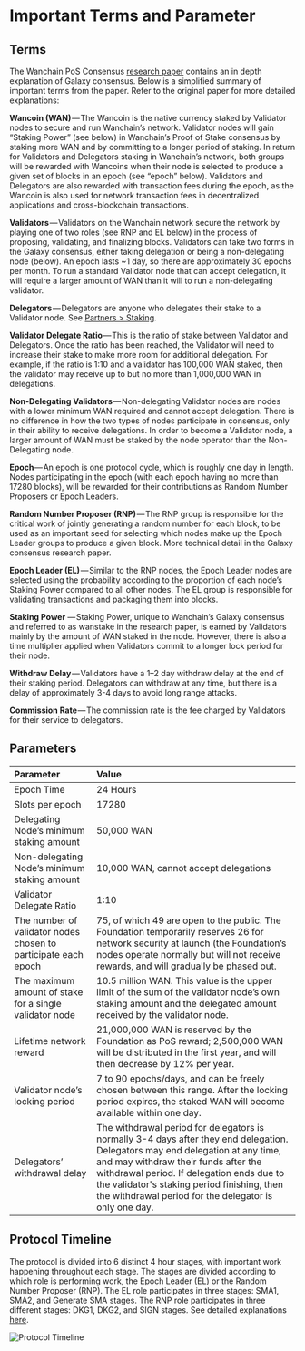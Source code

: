 # Important Terms and Parameter

## Terms
The Wanchain PoS Consensus [research paper](https://www.wanchain.org/files/Wanchain-Galaxy-Consensus-V1.0.pdf) contains an in depth explanation of Galaxy consensus. Below is a simplified summary of important terms from the paper. Refer to the original paper for more detailed explanations:

**Wancoin (WAN)** — The Wancoin is the native currency staked by Validator nodes to secure and run Wanchain’s network. Validator nodes will gain “Staking Power” (see below) in Wanchain’s Proof of Stake consensus by staking more WAN and by committing to a longer period of staking. In return for Validators and Delegators staking in Wanchain’s network, both groups will be rewarded with Wancoins when their node is selected to produce a given set of blocks in an epoch (see “epoch” below). Validators and Delegators are also rewarded with transaction fees during the epoch, as the Wancoin is also used for network transaction fees in decentralized applications and cross-blockchain transactions.

**Validators** — Validators on the Wanchain network secure the network by playing one of two roles (see RNP and EL below) in the process of proposing, validating, and finalizing blocks. Validators can take two forms in the Galaxy consensus, either taking delegation or being a non-delegating node (below). An epoch lasts ~1 day, so there are approximately 30 epochs per month. To run a standard Validator node that can accept delegation, it will require a larger amount of WAN than it will to run a non-delegating validator.

**Delegators** — Delegators are anyone who delegates their stake to a Validator node. See [Partners > Staking](/community/partners?id=staking).

**Validator Delegate Ratio** — This is the ratio of stake between Validator and Delegators. Once the ratio has been reached, the Validator will need to increase their stake to make more room for additional delegation. For example, if the ratio is 1:10 and a validator has 100,000 WAN staked, then the validator may receive up to but no more than 1,000,000 WAN in delegations. 

**Non-Delegating Validators** — Non-delegating Validator nodes are nodes with a lower minimum WAN required and cannot accept delegation. There is no difference in how the two types of nodes participate in consensus, only in their ability to receive delegations. In order to become a Validator node, a larger amount of WAN must be staked by the node operator than the Non-Delegating node.

**Epoch** — An epoch is one protocol cycle, which is roughly one day in length. Nodes participating in the epoch (with each epoch having no more than 17280 blocks), will be rewarded for their contributions as Random Number Proposers or Epoch Leaders.

**Random Number Proposer (RNP)** — The RNP group is responsible for the critical work of jointly generating a random number for each block, to be used as an important seed for selecting which nodes make up the Epoch Leader groups to produce a given block. More technical detail in the Galaxy consensus research paper.

**Epoch Leader (EL)** — Similar to the RNP nodes, the Epoch Leader nodes are selected using the probability according to the proportion of each node’s Staking Power compared to all other nodes. The EL group is responsible for validating transactions and packaging them into blocks.

**Staking Power** — Staking Power, unique to Wanchain’s Galaxy consensus and referred to as wanstake in the research paper, is earned by Validators mainly by the amount of WAN staked in the node. However, there is also a time multiplier applied when Validators commit to a longer lock period for their node.

**Withdraw Delay** — Validators have a 1–2 day withdraw delay at the end of their staking period. Delegators can withdraw at any time, but there is a delay of approximately 3-4 days to avoid long range attacks.

**Commission Rate** — The commission rate is the fee charged by Validators for their service to delegators.  

## Parameters

| **Parameter**  |**Value**   | 
|:---|:---|
|Epoch Time| 24 Hours|
|Slots per epoch|17280|
| Delegating Node’s minimum staking amount  |  50,000 WAN | 
|  Non-delegating Node’s minimum staking amount | 10,000 WAN, cannot accept delegations| 
|  Validator Delegate Ratio | 1:10  |  
|  The number of validator nodes chosen to participate each epoch | 75, of which 49 are open to the public. The Foundation temporarily reserves 26 for network security at launch (the Foundation’s nodes operate normally but will not receive rewards, and will gradually be phased out.  |  
|  The maximum amount of stake for a single validator node | 10.5 million WAN. This value is the upper limit of the sum of the validator node’s own staking amount and the delegated amount received by the validator node.  |  
|  Lifetime network reward | 21,000,000 WAN is reserved by the Foundation as PoS reward; 2,500,000 WAN will be distributed in the first year, and will then decrease by 12% per year. |  
|  Validator node’s locking period | 7 to 90 epochs/days, and can be freely chosen between this range. After the locking period expires, the staked WAN will become available within one day.  |  
|  Delegators’ withdrawal delay | The withdrawal period for delegators is normally 3-4 days after they end delegation. Delegators may end delegation at any time, and may withdraw their funds after the withdrawal period. If delegation ends due to the validator's staking period finishing, then the withdrawal period for the delegator is only one day.|  

## Protocol Timeline

The protocol is divided into 6 distinct 4 hour stages, with important work happening throughout each stage. The stages are divided according to which role is performing work, the Epoch Leader (EL) or the Random Number Proposer (RNP). The EL role participates in three stages: SMA1, SMA2, and Generate SMA stages. The RNP role participates in three different stages: DKG1, DKG2, and SIGN stages. See detailed explanations [here](technology/galaxy-consensus).  

![](media/protocol-timeline.png "Protocol Timeline")
